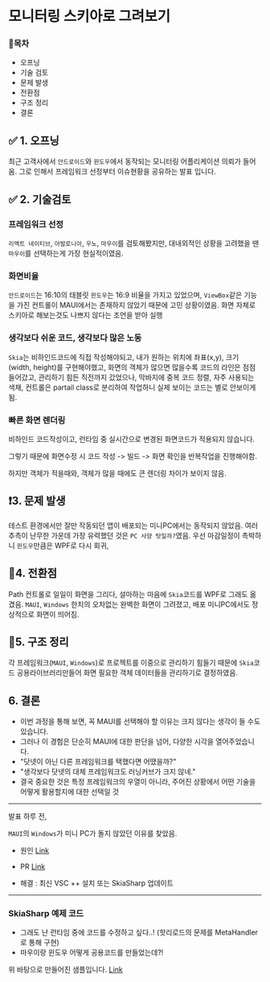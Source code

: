 # 모니터링 스키아로 그려보기

### 🚩목차
- 오프닝
- 기술 검토
- 문제 발생
- 전환점
- 구조 정리
- 결론


## ✅ 1. 오프닝
최근 고객사에서 `안드로이드`와 `윈도우`에서 동작되는 모니터링 어플리케이션 의뢰가 들어옴.
그로 인해서 프레임워크 선정부터 이슈현황을 공유하는 발표 입니다.


## ✅ 2. 기술검토

### 프레임워크 선정
`리액트 네이티브`, `아발로니아`, `우노`, `마우이`를 검토해봤지만, 대내외적인 상황을 고려했을 땐 `마우이`를 선택하는게 가장 현실적이였음.

### 화면비율
`안드로이드`는 16:10의 태블릿 `윈도우`는 16:9 비율을 가지고 있었으며, `ViewBox`같은 기능을 가진 컨트롤이 MAUI에서는 존재하지 않았기 때문에 고민 상황이였음.
 화면 자체로 스키아로 해보는것도 나쁘지 않다는 조언을 받아 실행

### 생각보다 쉬운 코드, 생각보다 많은 노동
`Skia`는 비하인드코드에 직접 작성해야되고, 내가 원하는 위치에 좌표(x,y), 크기(width, height)를 구현해야했고, 화면의 객체가 많으면 많을수록 코드의 라인은 점점 들어갔고, 관리하기 힘든 직전까지 갔었으나, 막바지에 중복 코드 정렬, 자주 사용되는 색채, 컨트롤은 partail class로 분리하여 작업하니 실제 보이는 코드는 별로 안보이게됨.

### 빠른 화면 렌더링
비하인드 코드작성이고, 런타임 중 실시간으로 변경된 화면코드가 적용되지 않습니다.

그렇기 때문에 화면수정 시 코드 작성 -> 빌드 -> 화면 확인을 반복작업을 진행해야함.

하지만 객체가 적을때와, 객체가 많을 때에도 큰 렌더링 차이가 보이지 않음.

## ❗3. 문제 발생
테스트 환경에서만 잘만 작동되던 앱이 배포되는 미니PC에서는 동작되지 않았음. 
여러 추측이 난무한 가운데 가장 유력했던 것은 `PC 사양 탓일까?`였음.
우선 마감일정이 촉박하니 `윈도우`만큼은 WPF로 다시 회귀,

## 🌱4. 전환점
Path 컨트롤로 일일이 화면을 그리다, 설마하는 마음에 `Skia`코드를 WPF로 그래도 옮겼음. 
`MAUI`, `Windows` 한치의 오차없는 완벽한 화면이 그려졌고, 배포 미니PC에서도 정상적으로 화면이 띄어짐.

## 🌱5. 구조 정리
각 프레임워크(`MAUI`, `Windows`)로 프로젝트를 이중으로 관리하기 힘들기 때문에 `Skia`코드 공용라이브러리만들어 화면 필요한 객체 데이터들을 관리하기로 결정하였음.

## 6. 결론
- 이번 과정을 통해 보면, 꼭 MAUI를 선택해야 할 이유는 크지 않다는 생각이 들 수도 있습니다.
- 그러나 이 경험은 단순히 MAUI에 대한 판단을 넘어, 다양한 시각을 열어주었습니다.
 - "닷넷이 아닌 다른 프레임워크를 택했다면 어땠을까?"
 - "생각보다 닷넷의 대체 프레임워크도 러닝커브가 크지 않네."
- 결국 중요한 것은 특정 프레임워크의 우열이 아니라, 주어진 상황에서 어떤 기술을 어떻게 활용할지에 대한 선택일 것

---
발표 하루 전,

 `MAUI`의 `Windows`가 미니 PC가 돌지 않았던 이유를 찾았음. 

 - 원인 [Link](https://github.com/mono/SkiaSharp/issues/3168)

 - PR [Link](https://github.com/mono/SkiaSharp/pull/3341)

- 해결 : 최신 VSC ++ 설치 또는 SkiaSharp 업데이트

---

### SkiaSharp 예제 코드
- 그래도 난 런타임 중에 코드를 수정하고 싶다..! (핫리로드의 문제를 MetaHandler로 통해 구현)
- 마우이랑 윈도우 어떻게 공용코드를 만들었는데?!

위 바탕으로 만들어진 샘플입니다. [Link](https://github.com/lukewire129/SkiaSample)
